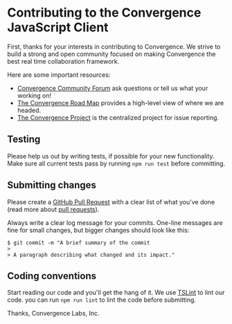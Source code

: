 # Contributing to the Convergence JavaScript Client

First, thanks for your interests in contributing to Convergence. We strive to build a strong and open community focused on making Convergence the best real time collaboration framework.

Here are some important resources:
  * [Convergence Community Forum](https://forum.convergence.io) ask questions or tell us what your working on!
  * [The Convergence Road Map](https://convergence.io/roadmap) provides a high-level view of where we are headed.
  * [The Convergence Project](https://github.com/convergencelabs/convergence-project) is the centralized project for issue reporting.
  

## Testing
Please help us out by writing tests, if possible for your new functionality.  Make sure all current tests pass by running `npm run test` before committing.

## Submitting changes
Please create a [GitHub Pull Request](pull/new/master) with a clear list of what you've done (read more about [pull requests](http://help.github.com/pull-requests/)).

Always write a clear log message for your commits. One-line messages are fine for small changes, but bigger changes should look like this:

    $ git commit -m "A brief summary of the commit
    > 
    > A paragraph describing what changed and its impact."

## Coding conventions
Start reading our code and you'll get the hang of it. We use [TSLint](https://palantir.github.io/tslint/) to lint our code. you can run `npm run lint` to lint the code before submitting.

Thanks,
Convergence Labs, Inc.